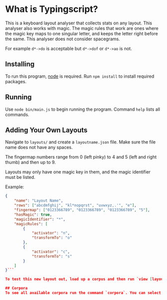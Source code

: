 # What is Typingscript?
This is a keyboard layout analyser that collects stats on any layout. This analyser also works with magic. The magic rules that work are ones where the magic key maps to one singular letter, and keeps the letter right before the same. This analyser does not consider spacegrams.

For example `d*->do` is acceptable but `d*->dof` or `d*->ao` is not.

## Installing
To run this program, [node](https://nodejs.org/en/download) is required. Run `npm install` to install required packages.

## Running
Use `node bin/main.js` to begin running the program. Command `help` lists all commands.

## Adding Your Own Layouts
Navigate to `layouts/` and create a `layoutname.json` file. Make sure the file name does not have any spaces.

The fingermap numbers range from 0 (left pinky) to 4 and 5 (left and right thumb) and then up to 9.

Layouts may only have one magic key in them, and the magic identifier must be listed.

Example:

```json
{
    "name": "Layout Name",
    "rows": ["abcdmfghij", "kl*nopqrst", "uvwxyz,.'", "e"],
    "fingermap": ["0123366789", "0123366789", "0123366789", "5"],
    "hasMagic": true,
    "magicIdentifier": "*",
    "magicRules": [
        {
            "activator": "n",
            "transformTo": "o"
        },
        {
            "activator": "c",
            "transformTo": "s"
        }
    ]
}```

To test this new layout out, load up a corpus and then run `view [layoutname]`

## Corpora
To see all available corpora run the command `corpora`. You can select a corpus with the command `corpus [corpusname]`. If you want to use your own corpus, paste a file into `/corpus` and then run the command `parse filename.txt`.
